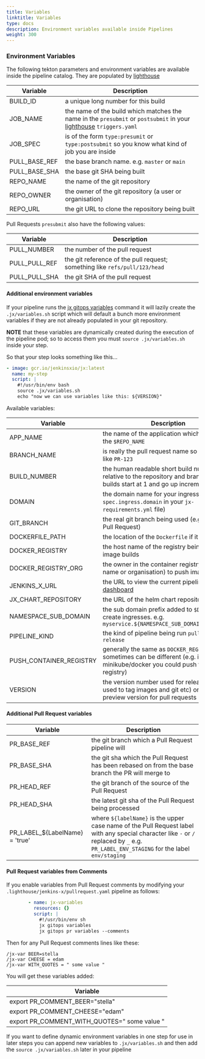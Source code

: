 ```yaml
---
title: Variables
linktitle: Variables
type: docs
description: Environment variables available inside Pipelines
weight: 300
---
```


### Environment Variables

The following tekton parameters and environment variables are available inside the pipeline catalog. They are populated by [lighthouse](https://github.com/jenkins-x/lighthouse)

| Variable | Description |
| --- | --- |
| BUILD_ID | a unique long number for this build |
| JOB_NAME | the name of the build which matches the name in the `presubmit` or `postsubmit` in your [lighthouse](https://github.com/jenkins-x/lighthouse) `triggers.yaml` |
| JOB_SPEC|  is of the form `type:presumit` or `type:postsubmit` so you know what kind of job you are inside |
| PULL_BASE_REF | the base branch name. e.g. `master` or `main` |
| PULL_BASE_SHA | the base git SHA being built |
| REPO_NAME | the name of the git repository |
| REPO_OWNER | the owner of the git repository (a user or organisation) |
| REPO_URL | the git URL to clone the repository being built |

Pull Requests `presubmit` also have the following values:

| Variable | Description |
| --- | --- |
| PULL_NUMBER | the number of the pull request |
| PULL_PULL_REF | the git reference of the pull request; something like `refs/pull/123/head` |
| PULL_PULL_SHA |  the git SHA of the pull request |

#### Additional environment variables

If your pipeline runs the [jx gitops variables](https://github.com/jenkins-x/jx-gitops/blob/master/docs/cmd/jx-gitops_variables.md) command it will lazily create the `.jx/variables.sh` script which will default a bunch more environment variables if they are not already populated in your git repository.

**NOTE** that these variables are dynamically created during the execution of the pipeline pod; so to access them you must `source .jx/variables.sh` inside your step.

So that your step looks something like this...

```yaml
- image: gcr.io/jenkinsxio/jx:latest
  name: my-step
  script: |
    #!/usr/bin/env bash
    source .jx/variables.sh
    echo "now we can use variables like this: ${VERSION}"
```

Available variables:

| Variable | Description |
| --- | --- |
| APP_NAME | the name of the application which defaults to the `$REPO_NAME` |
| BRANCH_NAME | is really the pull request name so something like `PR-123` |
| BUILD_NUMBER | the human readable short build number relative to the repository and branch. So builds start at 1 and go up incrementally |
| DOMAIN | the domain name for your ingress (from `spec.ingress.domain` in your `jx-requirements.yml` file) |
| GIT_BRANCH | the real git branch being used (e.g. if on a Pull Request) |
| DOCKERFILE_PATH |  the location of the `Dockerfile` if it exists |
| DOCKER_REGISTRY | the host name of the registry being used for image builds |
| DOCKER_REGISTRY_ORG | the owner in the container registry (user name or organisation) to push images |
| JENKINS_X_URL | the URL to view the current pipeline in the [dashboard](/v3/develop/ui/dashboard/) |
| JX_CHART_REPOSITORY | the URL of the helm chart repository to use |
| NAMESPACE_SUB_DOMAIN | the sub domain prefix added to `$DOMAIN` to create ingresses. e.g. `myservice.${NAMESPACE_SUB_DOMAIN}${DOMAIN}` |
| PIPELINE_KIND | the kind of pipeline being run `pullrequest` or `release` |
| PUSH_CONTAINER_REGISTRY | generally the same as `DOCKER_REGISTRY` but sometimes can be different (e.g. if using minikube/docker you could push to a local registry) |  
| VERSION | the version number used for releases (and used to tag images and git etc) or the preview version for pull requests |

#### Additional Pull Request variables

| Variable | Description |
| --- | --- |
| PR_BASE_REF | the git branch which a Pull Request pipeline will |   
| PR_BASE_SHA | the git sha which the Pull Request has been rebased on from the base branch the PR will merge to | 
| PR_HEAD_REF | the git branch of the source of the Pull Request |  
| PR_HEAD_SHA | the latest git sha of the Pull Request being processed |
| PR_LABEL_${LabelName} = 'true' | where `${labelName}` is the upper case name of the Pull Request label with any special character like `-` or `/` replaced by `_` e.g. `PR_LABEL_ENV_STAGING` for the label `env/staging` | 

#### Pull Request variables from Comments

If you enable variables from Pull Request comments by modifying your `.lighthouse/jenkins-x/pullrequest.yaml` pipeline as follows:

```yaml
        - name: jx-variables
          resources: {}
          script: |
            #!/usr/bin/env sh
            jx gitops variables
            jx gitops pr variables --comments
```

Then for any Pull Request comments lines like these:

```
/jx-var BEER=stella
/jx-var CHEESE = edam
/jx-var WITH_QUOTES = " some value "

```

You will get these variables added:

| Variable | 
| --- |
| export PR_COMMENT_BEER="stella" |        
| export PR_COMMENT_CHEESE="edam" | 
| export PR_COMMENT_WITH_QUOTES=" some value " |




If you want to define dynamic environment variables in one step for use in later steps you can append new variables to `.jx/variables.sh` and then add the `source .jx/variables.sh` later in your pipeline
